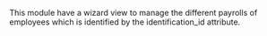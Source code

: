 This module have a wizard view to manage the different payrolls of
employees which is identified by the identification_id attribute.
